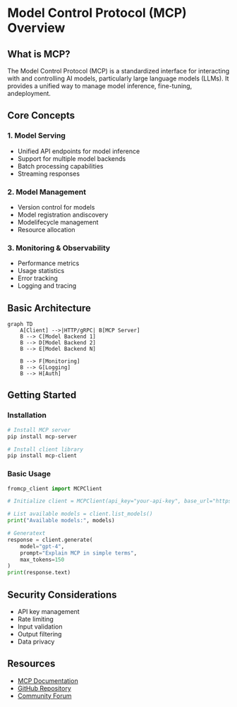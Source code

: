 # Model Control Protocol (MCP) Overview

## What is MCP?
The Model Control Protocol (MCP) is a standardized interface for interacting with and controlling AI models, particularly large language models (LLMs). It provides a unified way to manage model inference, fine-tuning, andeployment.

## Core Concepts

### 1. Model Serving
- Unified API endpoints for model inference
- Support for multiple model backends
- Batch processing capabilities
- Streaming responses

### 2. Model Management
- Version control for models
- Model registration andiscovery
- Modelifecycle management
- Resource allocation

### 3. Monitoring & Observability
- Performance metrics
- Usage statistics
- Error tracking
- Logging and tracing

## Basic Architecture

```mermaid
graph TD
    A[Client] -->|HTTP/gRPC| B[MCP Server]
    B --> C[Model Backend 1]
    B --> D[Model Backend 2]
    B --> E[Model Backend N]
    
    B --> F[Monitoring]
    B --> G[Logging]
    B --> H[Auth]
```

## Getting Started

### Installation
```bash
# Install MCP server
pip install mcp-server

# Install client library
pip install mcp-client
```

### Basic Usage
```python
fromcp_client import MCPClient

# Initialize client = MCPClient(api_key="your-api-key", base_url="https://api.mcplatform.ai")

# List available models = client.list_models()
print("Available models:", models)

# Generatext
response = client.generate(
    model="gpt-4",
    prompt="Explain MCP in simple terms",
    max_tokens=150
)
print(response.text)
```

## Security Considerations
- API key management
- Rate limiting
- Input validation
- Output filtering
- Data privacy

## Resources
- [MCP Documentation](https://docs.mcplatform.ai)
- [GitHub Repository](https://github.com/mcplatform/mcp)
- [Community Forum](https://community.mcplatform.ai)
